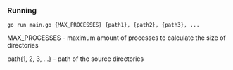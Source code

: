 ### Running

```
go run main.go {MAX_PROCESSES} {path1}, {path2}, {path3}, ...
```

MAX_PROCESSES - maximum amount of processes to calculate the size of directories

path{1, 2, 3, ...} - path of the source directories
